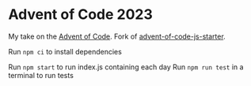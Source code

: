 # Advent of Code 2023

My take on the [Advent of Code](https://adventofcode.com/). Fork of [advent-of-code-js-starter](https://github.com/danwulff/advent-of-code-js-starter).

Run `npm ci` to install dependencies

Run `npm start` to run index.js containing each day
Run `npm run test` in a terminal to run tests


